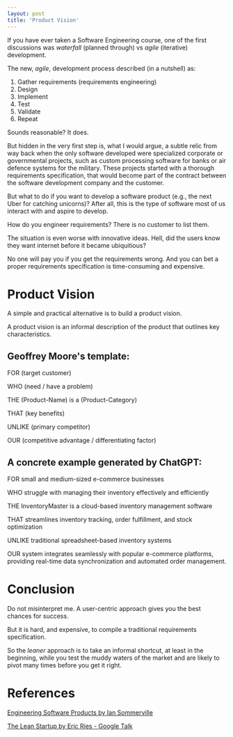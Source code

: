 ```yaml
---
layout: post
title: 'Product Vision'
---
```


If you have ever taken a Software Engineering course, one of the first discussions was *waterfall* (planned through) vs *agile* (iterative) development.

The new, *agile*, development process described (in a nutshell) as:
1. Gather requirements (requirements engineering)
2. Design
3. Implement
4. Test
5. Validate
6. Repeat

Sounds reasonable? It does.

But hidden in the very first step is, what I would argue, a subtle relic from way back when the only software developed were specialized corporate or governmental projects, such as custom processing software for banks or air defence systems for the military. These projects started with a thorough requirements specification, that would become part of the contract between the software development company and the customer.

But what to do if you want to develop a software product (e.g., the next Uber for catching unicorns)? After all, this is the type of software most of us interact with and aspire to develop.

How do you engineer requirements? There is no customer to list them.

The situation is even worse with innovative ideas. Hell, did the users know they want internet before it became ubiquitious?

No one will pay you if you get the requirements wrong. And you can bet a proper requirements specification is time-consuming and expensive.

# Product Vision

A simple and practical alternative is to build a product vision.

A product vision is an informal description of the product that outlines key characteristics.

## Geoffrey Moore's template:

FOR (target customer)

WHO (need / have a problem)

THE (Product-Name) is a (Product-Category)

THAT (key benefits)

UNLIKE (primary competitor)

OUR (competitive advantage / differentiating factor)

## A concrete example generated by ChatGPT:

FOR small and medium-sized e-commerce businesses

WHO struggle with managing their inventory effectively and efficiently

THE InventoryMaster is a cloud-based inventory management software

THAT streamlines inventory tracking, order fulfillment, and stock optimization

UNLIKE traditional spreadsheet-based inventory systems

OUR system integrates seamlessly with popular e-commerce platforms, providing real-time data synchronization and automated order management.

# Conclusion
Do not misinterpret me. A user-centric approach gives you the best chances for success.

But it is hard, and expensive, to compile a traditional requirements specification.

So the *leaner* approach is to take an informal shortcut, at least in the beginning, while you test the muddy waters of the market and are likely to pivot many times before you get it right.

# References
[Engineering Software Products by Ian Sommerville](https://iansommerville.com/engineering-software-products/)

[The Lean Startup by Eric Ries - Google Talk](https://www.youtube.com/watch?v=fEvKo90qBns&list=PPSV)